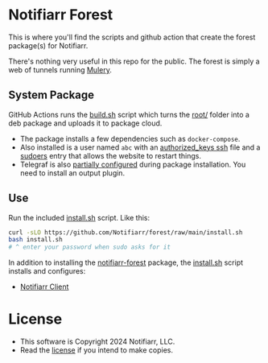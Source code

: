 # Notifiarr Forest

This is where you'll find the scripts and github action that create the forest package(s) for Notifiarr.

There's nothing very useful in this repo for the public. 
The forest is simply a web of tunnels running [Mulery](https://github.com/golift/mulery).

## System Package

GitHub Actions runs the [build.sh](build.sh) script which turns the [root/](root/) folder into a deb package and uploads it to package cloud.

- The package installs a few dependencies such as `docker-compose`.
- Also installed is a user named `abc` with an [authorized_keys ssh](root/home/abc/.ssh/authorized_keys)
    file and a [sudoers](root/etc/sudoers.d/workers) entry that allows the website to restart things.
- Telegraf is also [partially configured](root/etc/telegraf/telegraf.d/notifiarr.conf) during package installation.
  You need to install an output plugin.

## Use

Run the included [install.sh](install.sh) script. Like this:

```bash
curl -sLO https://github.com/Notifiarr/forest/raw/main/install.sh
bash install.sh
# ^ enter your password when sudo asks for it
```

In addition to installing the [notifiarr-forest](https://packagecloud.io/app/golift/nonpublic/search?q=notifiarr-forest)
package, the [install.sh](install.sh) script installs and configures:

- [Notifiarr Client](https://github.com/Notifiarr/notifiarr)

# License

- This software is Copyright 2024 Notifiarr, LLC.
- Read the [license](LICENSE) if you intend to make copies.